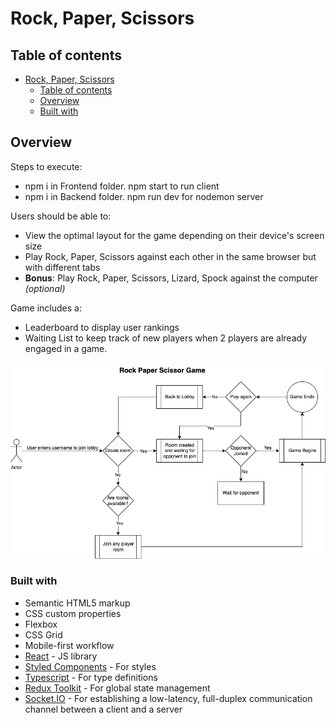 # Rock, Paper, Scissors

## Table of contents

- [Rock, Paper, Scissors](#rock-paper-scissors)
  - [Table of contents](#table-of-contents)
  - [Overview](#overview)
  - [Built with](#built-with)

## Overview

Steps to execute:
- npm i in Frontend folder. npm start to run client
- npm i in Backend folder. npm run dev for nodemon server

Users should be able to:

- View the optimal layout for the game depending on their device's screen size
- Play Rock, Paper, Scissors against each other in the same browser but with different tabs
- **Bonus**: Play Rock, Paper, Scissors, Lizard, Spock against the computer _(optional)_

Game includes a: 
- Leaderboard to display user rankings
- Waiting List to keep track of new players when 2 players are already engaged in a game.

![Flowchart](./Frontend/src/assets/design/Flowchart.drawio.png)


### Built with

- Semantic HTML5 markup
- CSS custom properties
- Flexbox
- CSS Grid
- Mobile-first workflow
- [React](https://reactjs.org/) - JS library
- [Styled Components](https://styled-components.com/) - For styles
- [Typescript](https://react-typescript-cheatsheet.netlify.app/) - For type definitions
- [Redux Toolkit](https://redux-toolkit.js.org/) - For global state management
- [Socket.IO](https://socket.io/docs/v4/) - For establishing a low-latency, full-duplex communication channel between a client and a server


